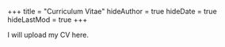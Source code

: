 +++
title = "Curriculum Vitae"
hideAuthor = true
hideDate = true
hideLastMod = true
+++

I will upload my CV here.
